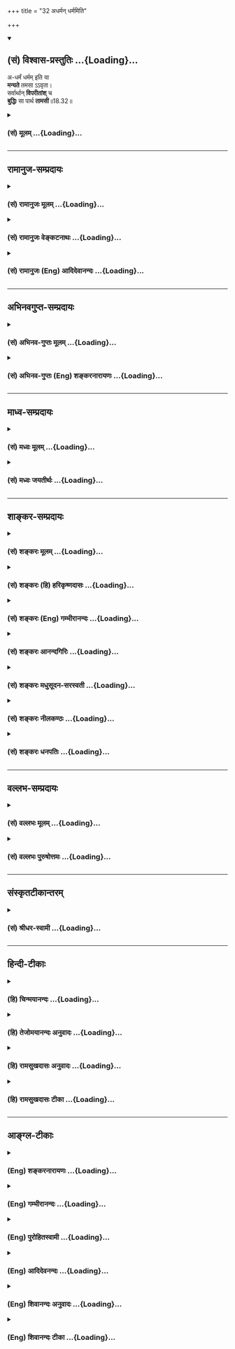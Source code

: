 +++
title = "32 अधर्मन् धर्ममिति"

+++
<div class="js_include" newlevelforh1="2" title="(सं) विश्वास-प्रस्तुतिः" unfilled url="/mahAbhAratam/vyAsaH/shlokashaH/06-bhIShma-parva/03-bhagavad-gItA-parva/saMskRtam/vishvAsa-prastutiH/18_moxa-saMnyAsa-yogaH/32_adharman_dharmami.md">
<details open><summary><h2>(सं) विश्वास-प्रस्तुतिः ...{Loading}...</h2></summary>

अ-धर्मं धर्मम् इति या  
**मन्यते** तमसा ऽऽवृता।  
सर्वार्थान् **विपरीतांश्** च  
**बुद्धिः** सा पार्थ **तामसी**॥18.32॥
</details>
</div>
<div class="js_include collapsed" newlevelforh1="3" title="(सं) मूलम्" unfilled url="/mahAbhAratam/vyAsaH/shlokashaH/06-bhIShma-parva/03-bhagavad-gItA-parva/saMskRtam/mUlam/18_moxa-saMnyAsa-yogaH/32_adharman_dharmami.md">
<details><summary><h3>(सं) मूलम् ...{Loading}...</h3></summary>

अधर्मं धर्ममिति या मन्यते तमसाऽऽवृता।  
सर्वार्थान्विपरीतांश्च बुद्धिः सा पार्थ तामसी।।18.32।।
</details>
</div>


_________________
## रामानुज-सम्प्रदायः
<div class="js_include collapsed" newlevelforh1="3" title="(सं) रामानुजः मूलम्" unfilled url="/mahAbhAratam/vyAsaH/shlokashaH/06-bhIShma-parva/03-bhagavad-gItA-parva/saMskRtam/rAmAnujaH/mUlam/18_moxa-saMnyAsa-yogaH/32_adharman_dharmami.md">
<details><summary><h3>(सं) रामानुजः मूलम् ...{Loading}...</h3></summary>

।।18.32।।**तामसी** तु बुद्धिः **तमसा आवृता** सती **सर्वार्थान् विपरीतान्
मन्यते अधर्मं धर्मं** धर्मं च अधर्मम्; सन्तं च अर्थम् असन्तम्; असन्तं च
अर्थं सन्तम्; परं च तत्त्वम् अपरम्; अपरं च तत्त्वं परम्; एवं सर्वं
विपरीतं मन्यते इत्यर्थः।

</details>
</div>
<div class="js_include collapsed" newlevelforh1="3" title="(सं) रामानुजः वेङ्कटनाथः" unfilled url="/mahAbhAratam/vyAsaH/shlokashaH/06-bhIShma-parva/03-bhagavad-gItA-parva/saMskRtam/rAmAnujaH/venkaTanAthaH/18_moxa-saMnyAsa-yogaH/32_adharman_dharmami.md">
<details><summary><h3>(सं) रामानुजः वेङ्कटनाथः ...{Loading}...</h3></summary>

  
  
।।18.32।। तामसी इत्यनेनैव तमोमूलत्वसिद्धेःतमसाऽऽवृता इत्यनेन
तादात्विकतमोनिरुद्धप्रसरत्वं विवक्षितमित्याह -- तमसाऽऽवृता
सतीति। सर्वार्थान् इत्यनेन सिद्धसाध्यरूपसमस्तानुक्तसङ्ग्रहमाह -- सन्तं
चार्थमसन्तमसन्तमित्यादिना। एतेन बाह्यानां कुदृष्टीनां च मतं तामसमिति
दर्शितम्। उक्तं च मनुना -- या वेदबाह्याः स्मृतयो याश्च काश्च कुदृष्टयः।
सर्वास्ता निष्फलाः प्रेत्य तमोनिष्ठा हि ताः स्मृताः \[मनुः12।95\] इति।
अत्र राजसतामसबुद्ध्योरियान्विशेषः -- असमग्रवेदनमन्यथावेदनं च
राजस्यांयथावन्न जानाति इति व्याख्यानात् तामस्यां तु सर्वं विपरीतं
मन्यते;सर्वार्थान् इत्युक्तेरित्येके। अन्ये त्वाहुः -- प्रकारान्यथात्वं
प्रकार्यन्यथात्वं च विशेषः। यद्यपि उभयत्राधिष्ठानभूते धर्मिण्यतद्धर्म
एवाध्यास्यते तथापि स्वरूपनिरूपकधर्मवैपरीत्ये तामसता यथा शुक्तिरजतभ्रमे
निरूपितस्वरूपविशेषकधर्मवैपरीत्ये तु राजसता यथा पीतशङ्खभ्रम इति।  
  

</details>
</div>
<div class="js_include collapsed" newlevelforh1="3" title="(सं) रामानुजः (Eng) आदिदेवानन्दः" unfilled url="/mahAbhAratam/vyAsaH/shlokashaH/06-bhIShma-parva/03-bhagavad-gItA-parva/saMskRtam/rAmAnujaH/english/AdidevAnandaH/18_moxa-saMnyAsa-yogaH/32_adharman_dharmami.md">
<details><summary><h3>(सं) रामानुजः (Eng) आदिदेवानन्दः ...{Loading}...</h3></summary>

18.32 That Buddhi is of the nature of Tamas which is 'enveloped in Tamas' and 'reverses every value.' The meaning is that it regards Adharma as Dharma and Dharma as Adharma, existent as non-existent, and non-existent as existent, and higher truth as the lower and the lower truth as the higher, and thus reverses every value.

</details>
</div>


_________________
## अभिनवगुप्त-सम्प्रदायः
<div class="js_include collapsed" newlevelforh1="3" title="(सं) अभिनव-गुप्तः मूलम्" unfilled url="/mahAbhAratam/vyAsaH/shlokashaH/06-bhIShma-parva/03-bhagavad-gItA-parva/saMskRtam/abhinava-guptaH/mUlam/18_moxa-saMnyAsa-yogaH/32_adharman_dharmami.md">
<details><summary><h3>(सं) अभिनव-गुप्तः मूलम् ...{Loading}...</h3></summary>

।।18.30 -- 18.32।। प्रवृत्तिमित्त्यादि तामसी मतेत्यन्तम्। अयथावत् --
असम्यक्।

</details>
</div>
<div class="js_include collapsed" newlevelforh1="3" title="(सं) अभिनव-गुप्तः (Eng) शङ्करनारायणः" unfilled url="/mahAbhAratam/vyAsaH/shlokashaH/06-bhIShma-parva/03-bhagavad-gItA-parva/saMskRtam/abhinava-guptaH/english/shankaranArAyaNaH/18_moxa-saMnyAsa-yogaH/32_adharman_dharmami.md">
<details><summary><h3>(सं) अभिनव-गुप्तः (Eng) शङ्करनारायणः ...{Loading}...</h3></summary>

18.30-32 Pravrttim etc. upto Tamasi mata. Incorrectly ; not properly.

</details>
</div>


_________________
## माध्व-सम्प्रदायः
<div class="js_include collapsed" newlevelforh1="3" title="(सं) मध्वः मूलम्" unfilled url="/mahAbhAratam/vyAsaH/shlokashaH/06-bhIShma-parva/03-bhagavad-gItA-parva/saMskRtam/madhvaH/mUlam/18_moxa-saMnyAsa-yogaH/32_adharman_dharmami.md">
<details><summary><h3>(सं) मध्वः मूलम् ...{Loading}...</h3></summary>

।।18.32।। Sri Madhvacharya did not comment on this sloka.,

</details>
</div>
<div class="js_include collapsed" newlevelforh1="3" title="(सं) मध्वः जयतीर्थः" unfilled url="/mahAbhAratam/vyAsaH/shlokashaH/06-bhIShma-parva/03-bhagavad-gItA-parva/saMskRtam/madhvaH/jayatIrthaH/18_moxa-saMnyAsa-yogaH/32_adharman_dharmami.md">
<details><summary><h3>(सं) मध्वः जयतीर्थः ...{Loading}...</h3></summary>

।।18.32।। Sri Jayatirtha did not comment on this sloka.  
  

</details>
</div>


_________________
## शाङ्कर-सम्प्रदायः
<div class="js_include collapsed" newlevelforh1="3" title="(सं) शङ्करः मूलम्" unfilled url="/mahAbhAratam/vyAsaH/shlokashaH/06-bhIShma-parva/03-bhagavad-gItA-parva/saMskRtam/shankaraH/mUlam/18_moxa-saMnyAsa-yogaH/32_adharman_dharmami.md">
<details><summary><h3>(सं) शङ्करः मूलम् ...{Loading}...</h3></summary>

।।18.32।। --,**अधर्मं** प्रतिषिद्धं **धर्मं** विहितम् **इति या मन्यते**
जानाति **तमसा आवृता** सती; **सर्वार्थान्** सर्वानेव ज्ञेयपदार्थान्
**विपरीतांश्च** विपरीतानेव विजानाति; **बुद्धिः सा पार्थ; तामसी**।।

</details>
</div>
<div class="js_include collapsed" newlevelforh1="3" title="(सं) शङ्करः (हि) हरिकृष्णदासः" unfilled url="/mahAbhAratam/vyAsaH/shlokashaH/06-bhIShma-parva/03-bhagavad-gItA-parva/saMskRtam/shankaraH/hindI/harikRShNadAsaH/18_moxa-saMnyAsa-yogaH/32_adharman_dharmami.md">
<details><summary><h3>(सं) शङ्करः (हि) हरिकृष्णदासः ...{Loading}...</h3></summary>

।।18.32।। हे पार्थ जो तमोगुणसे आवृत हुई बुद्धि अधर्मको -- निषिद्ध
कार्यको; धर्म मान लेती है; यानी शास्त्रविहित मान लेती है; तथा जाननेयोग्य
अन्यान्य समस्त पदार्थोंको भी; जो विपरीत ही समझती है; वह तामसी है।

</details>
</div>
<div class="js_include collapsed" newlevelforh1="3" title="(सं) शङ्करः (Eng) गम्भीरानन्दः" unfilled url="/mahAbhAratam/vyAsaH/shlokashaH/06-bhIShma-parva/03-bhagavad-gItA-parva/saMskRtam/shankaraH/english/gambhIrAnandaH/18_moxa-saMnyAsa-yogaH/32_adharman_dharmami.md">
<details><summary><h3>(सं) शङ्करः (Eng) गम्भीरानन्दः ...{Loading}...</h3></summary>

18.32 O Partha, sa, that; buddhih, intellect; tamasi, is born of tamas;
ya, which; tamasavrta, being covered by darkness; manyate, considers,
understands; adharmam, vice, what is prohibited; iti, as; dharmam,
virtue, what is prescribed; and ca, verily; perceives sarvarthan, all
things, all objects of knowledge without exception; viparitan, contrary
to what they are.

</details>
</div>
<div class="js_include collapsed" newlevelforh1="3" title="(सं) शङ्करः आनन्दगिरिः" unfilled url="/mahAbhAratam/vyAsaH/shlokashaH/06-bhIShma-parva/03-bhagavad-gItA-parva/saMskRtam/shankaraH/AnandagiriH/18_moxa-saMnyAsa-yogaH/32_adharman_dharmami.md">
<details><summary><h3>(सं) शङ्करः आनन्दगिरिः ...{Loading}...</h3></summary>

।।18.32।। धर्मशब्दो नपुंसकलिङ्गोऽपीत्यभिप्रेत्य धर्ममित्युक्तम्। तमसावृता
अविवेकेन वेष्टितेत्यर्थः। कार्याकार्यादीनुक्ताननुक्तांश्च संग्रहीतुं
सर्वार्थानित्युक्तं तद्व्याचष्टे -- **सर्वानेवेति।** विपरीतांश्चेति
चकारमवधारणे गृहीत्वा विपरीतानेवेत्युक्तम्।

</details>
</div>
<div class="js_include collapsed" newlevelforh1="3" title="(सं) शङ्करः मधुसूदन-सरस्वती" unfilled url="/mahAbhAratam/vyAsaH/shlokashaH/06-bhIShma-parva/03-bhagavad-gItA-parva/saMskRtam/shankaraH/madhusUdana-sarasvatI/18_moxa-saMnyAsa-yogaH/32_adharman_dharmami.md">
<details><summary><h3>(सं) शङ्करः मधुसूदन-सरस्वती ...{Loading}...</h3></summary>

।।18.32।। अधर्ममिति। तमसा विशेषदर्शनविरोधिना दोषेणावृता या बुद्धिरधर्मं
धर्ममिति मन्यतेऽदृष्टार्थे सर्वत्र विपर्यस्यति तथा
सर्वार्थान्सर्वान्दृष्टप्रयोजनानपि ज्ञेयपदार्थान् विपरीतानेव मन्यते सा
विपर्यवती बुद्धिस्तामसी।

</details>
</div>
<div class="js_include collapsed" newlevelforh1="3" title="(सं) शङ्करः नीलकण्ठः" unfilled url="/mahAbhAratam/vyAsaH/shlokashaH/06-bhIShma-parva/03-bhagavad-gItA-parva/saMskRtam/shankaraH/nIlakaNThaH/18_moxa-saMnyAsa-yogaH/32_adharman_dharmami.md">
<details><summary><h3>(सं) शङ्करः नीलकण्ठः ...{Loading}...</h3></summary>

।।18.32।।**अधर्ममिति।** विपरीतग्राहिणी बुद्धिस्तामसीत्यर्थः।

</details>
</div>
<div class="js_include collapsed" newlevelforh1="3" title="(सं) शङ्करः धनपतिः" unfilled url="/mahAbhAratam/vyAsaH/shlokashaH/06-bhIShma-parva/03-bhagavad-gItA-parva/saMskRtam/shankaraH/dhanapatiH/18_moxa-saMnyAsa-yogaH/32_adharman_dharmami.md">
<details><summary><h3>(सं) शङ्करः धनपतिः ...{Loading}...</h3></summary>

।।18.32।। राजसीं बुद्धिमुक्त्वा तामसीं तामाह -- अधर्मं प्रतिषिद्धं धर्मं
विहितमिति या मन्यते जानाति तमसाऽविवेकेनावृता वेष्टिता सती सर्वार्थानेव
ज्ञेयपदार्थान् विपरीतांश्च विपरीतमेव विजानाति साबद्धिस्तामसी। पार्थ; तव
नेयमुचितेति संबोधनाशयः।

</details>
</div>


_________________
## वल्लभ-सम्प्रदायः
<div class="js_include collapsed" newlevelforh1="3" title="(सं) वल्लभः मूलम्" unfilled url="/mahAbhAratam/vyAsaH/shlokashaH/06-bhIShma-parva/03-bhagavad-gItA-parva/saMskRtam/vallabhaH/mUlam/18_moxa-saMnyAsa-yogaH/32_adharman_dharmami.md">
<details><summary><h3>(सं) वल्लभः मूलम् ...{Loading}...</h3></summary>

।।18.32।। अधर्ममिति। तमसा अज्ञानेनाऽऽवृता सर्वार्थान्विपरीतान्मन्यते सा
तामसी।

</details>
</div>
<div class="js_include collapsed" newlevelforh1="3" title="(सं) वल्लभः पुरुषोत्तमः" unfilled url="/mahAbhAratam/vyAsaH/shlokashaH/06-bhIShma-parva/03-bhagavad-gItA-parva/saMskRtam/vallabhaH/puruShottamaH/18_moxa-saMnyAsa-yogaH/32_adharman_dharmami.md">
<details><summary><h3>(सं) वल्लभः पुरुषोत्तमः ...{Loading}...</h3></summary>

  
  
।।18.32।। तामसीमाह -- अधर्ममिति। या तमसा अज्ञानेनाऽऽवृता सती अधर्मं
भगवदिच्छाननुरूपमकर्तव्यं धर्मं फलदातृ कर्तव्यमिति मन्यते; च पुनः
सर्वार्थान् अकार्यकार्याभयभयादीन् विपरीतान् मन्यते; हे पार्थ सा
बुद्धिस्तामसी मन्तव्येत्यर्थः।  
  

</details>
</div>


_________________
## संस्कृतटीकान्तरम्
<div class="js_include collapsed" newlevelforh1="3" title="(सं) श्रीधर-स्वामी" unfilled url="/mahAbhAratam/vyAsaH/shlokashaH/06-bhIShma-parva/03-bhagavad-gItA-parva/saMskRtam/shrIdhara-svAmI/18_moxa-saMnyAsa-yogaH/32_adharman_dharmami.md">
<details><summary><h3>(सं) श्रीधर-स्वामी ...{Loading}...</h3></summary>

।।18.32।। तामसीं बुद्धिमाह **-- अधर्ममिति।** विपरीतग्राहिणी
बुद्धिस्तामसीत्यर्थः। बुद्धिरन्तःकरणं पूर्वोक्तम्। ज्ञानं तु तद्वृत्तिः।
धृतिरपि तद्वृत्तिरेव। यद्वा -- अन्तःकरणस्य धर्मिणो
बुद्धिरप्यध्यवसायलक्षणाद्वृत्तिरेव। इच्छाद्वेषादीनां तद्वृत्तीनां
बहुत्वेऽपि धर्माधर्मभयाभयसाधनत्वेन प्राधान्यादेतासां त्रैविध्यमुक्तम्।
उपलक्षणं चैतदन्यासाम्।

</details>
</div>


_________________
## हिन्दी-टीकाः
<div class="js_include collapsed" newlevelforh1="3" title="(हि) चिन्मयानन्दः" unfilled url="/mahAbhAratam/vyAsaH/shlokashaH/06-bhIShma-parva/03-bhagavad-gItA-parva/hindI/chinmayAnandaH/18_moxa-saMnyAsa-yogaH/32_adharman_dharmami.md">
<details><summary><h3>(हि) चिन्मयानन्दः ...{Loading}...</h3></summary>

।।18.32।। सात्त्विक बुद्धि का पदार्थ ज्ञान यथार्थ होता है; तो राजसी
बुद्धि का सन्देहात्मक किन्तु तामसी बुद्धि तो वस्तु को उसके मूलस्वरूप से
सर्वथा विपरीत रूप में जानती है। धर्म को अधर्म और अधर्म को धर्म मानना इस
बुद्धि का कार्य है। वस्तुत तामसी बुद्धि कोई बुद्धि ही नहीं कही जा सकती।
वह तो विपरीत ज्ञानों की एक गठरी ही है। विपरीत निष्कर्षों पर पहुँचने की
इसकी क्षमता अद्भुत है इसका कारण है; अज्ञानावरण का अन्धकार और अहंकार का
अंधोन्माद। अगले श्लोक में त्रिविध धृति का वर्णन करते हैं हे पार्थ योग के
द्वारा जिस अव्याभिचारिणी धृति (धारणा) से मनुष्य मन; प्राण और इन्द्रियों
की क्रियाओं को धारण करता है; वह धृति,

</details>
</div>
<div class="js_include collapsed" newlevelforh1="3" title="(हि) तेजोमयानन्दः अनुवादः" unfilled url="/mahAbhAratam/vyAsaH/shlokashaH/06-bhIShma-parva/03-bhagavad-gItA-parva/hindI/tejomayAnandaH/anuvAdaH/18_moxa-saMnyAsa-yogaH/32_adharman_dharmami.md">
<details><summary><h3>(हि) तेजोमयानन्दः अनुवादः ...{Loading}...</h3></summary>

।।18.32।। हे पार्थ ! तमस् (अज्ञान अन्ध:कार) से आवृत जो बुद्धि अधर्म को
ही धर्म मानती है और सभी पदार्थों को विपरीत रूप से जानती है, वह बुद्धि
तामसी है।।

</details>
</div>
<div class="js_include collapsed" newlevelforh1="3" title="(हि) रामसुखदासः अनुवादः" unfilled url="/mahAbhAratam/vyAsaH/shlokashaH/06-bhIShma-parva/03-bhagavad-gItA-parva/hindI/rAmasukhadAsaH/anuvAdaH/18_moxa-saMnyAsa-yogaH/32_adharman_dharmami.md">
<details><summary><h3>(हि) रामसुखदासः अनुवादः ...{Loading}...</h3></summary>

।।18.32।। हे पृथानन्दन ! तमोगुणसे घिरी हुई जो बुद्धि अधर्मको धर्म और
सम्पूर्ण चीजोंको उलटा मान लेती है, वह तामसी है।

</details>
</div>
<div class="js_include collapsed" newlevelforh1="3" title="(हि) रामसुखदासः टीका" unfilled url="/mahAbhAratam/vyAsaH/shlokashaH/06-bhIShma-parva/03-bhagavad-gItA-parva/hindI/rAmasukhadAsaH/TIkA/18_moxa-saMnyAsa-yogaH/32_adharman_dharmami.md">
<details><summary><h3>(हि) रामसुखदासः टीका ...{Loading}...</h3></summary>

।।18.32।।***व्याख्या --***  **अधर्मं धर्ममिति या मन्यते तमसावृता --**
ईश्वरकी निन्दा करना शास्त्र; वर्ण; आश्रम और लोकमर्यादाके विपरीत काम करना
मातापिताके साथ अच्छा बर्ताव न करना सन्तमहात्मा; गुरुआचार्य आदिका अपमान
करना झूठ; कपट; बेईमानी; जालसाजी; अभक्ष्य भोजन; परस्त्रीगमन आदि
शास्त्रनिषिद्ध पापकर्मोंको धर्म मानना -- यह सब अधर्मको धर्म मानना
है। अपने शास्त्र; वर्ण; आश्रमकी मर्यादामें चलना मातापिताकी आज्ञाका पालन
करना तथा उनकी तनमनधनसे सेवा करना संतमहात्माओंके उपदेशोंके अनुसार अपना
जीवन बनाना धार्मिक ग्रन्थोंका पठनपाठन करना दूसरोंकी सेवाउपकार करना
शुद्धपवित्र भोजन करना आदि शास्त्रविहित कर्मोंको उचित न मानना -- यह
धर्मको अधर्म मानना है। तामसी बुद्धिवाले मनुष्योंके विचार होते हैं कि
शास्त्रकारोंने; ब्राह्मणोंने अपनेको बड़ा बता दिया और,तरहतरहके नियम बनाकर
लोगोंको बाँध दिया; जिससे भारत परतन्त्र हो गया जबतक ये शास्त्र रहेंगे; ये
धार्मिक पुस्तकें रहेंगी; तबतक भारतका उत्थान नहीं होगा; भारत परतन्त्रताकी
बेड़ीमें ही जकड़ा हुआ रहेगा; आदिआदि। इसलिये वे मर्यादाओंको तोड़नेमें ही
धर्म मानते हैं।**सर्वार्थान्विपरीतांश्च --** आत्माको स्वरूप न मानकर
शरीरको ही स्वरूप मानना ईश्वरको न मान करके दृश्य जगत्को ही सच्चा मानना
दूसरोंको तुच्छ समझकर अपनेको ही सबसे बड़ा मानना दूसरोंको मूर्ख समझकर
अपनेको ही पढ़ालिखा; विद्वान् समझना जितने संतमहात्मा हो गये हैं; उनकी
मान्यताओंसे अपनी मान्यताको श्रेष्ठ मानना सच्चे सुखकी तरफ ध्यान न देकर
वर्तमानमें मिलनेवाले संयोगजन्य सुखको ही सच्चा मानना न करनेयोग्य कार्यको
ही अपना कर्तव्य समझना अपवित्र वस्तुओंको ही पवित्र मानना -- यह सम्पूर्ण
चीजोंको उलटा मानना है।  
  
**बुद्धिः सा पार्थ तामसी --** तमोगुणसे आवृत जो बुद्धि अधर्मको धर्म;
धर्मको अधर्म और अच्छेको बुरा; सुलटेको उलटा मानती है; वह बुद्धि तामसी है।
यह तामसी बुद्धि ही मनुष्यको अधोगतिमें ले जानेवाली है -- **अधो गच्छन्ति
तामसाः** (गीता 14। 18)। इसलिये अपना उद्धार चाहनेवालेको इसका सर्वथा त्याग
कर देना चाहिये।  
  
***सम्बन्ध --***  अब भगवान् सात्त्विकी धृतिके लक्षण बताते हैं।

</details>
</div>


_________________
## आङ्ग्ल-टीकाः
<div class="js_include collapsed" newlevelforh1="3" title="(Eng) शङ्करनारायणः" unfilled url="/mahAbhAratam/vyAsaH/shlokashaH/06-bhIShma-parva/03-bhagavad-gItA-parva/english/shankaranArAyaNaH/18_moxa-saMnyAsa-yogaH/32_adharman_dharmami.md">
<details><summary><h3>(Eng) शङ्करनारायणः ...{Loading}...</h3></summary>

18.32. The intellect which, containing darkness (ignorance), conceives the unrighteous one as righteous and all things topsy-turvy-that intellect is deemed to be of the Tamas (Strand).

</details>
</div>
<div class="js_include collapsed" newlevelforh1="3" title="(Eng) गम्भीरानन्दः" unfilled url="/mahAbhAratam/vyAsaH/shlokashaH/06-bhIShma-parva/03-bhagavad-gItA-parva/english/gambhIrAnandaH/18_moxa-saMnyAsa-yogaH/32_adharman_dharmami.md">
<details><summary><h3>(Eng) गम्भीरानन्दः ...{Loading}...</h3></summary>

18.32 O Parhta, that intellect is born of tamas which, being covered by darkness, considers vice as virtue, and verily perceives all things contrary ot what they are.

</details>
</div>
<div class="js_include collapsed" newlevelforh1="3" title="(Eng) पुरोहितस्वामी" unfilled url="/mahAbhAratam/vyAsaH/shlokashaH/06-bhIShma-parva/03-bhagavad-gItA-parva/english/purohitasvAmI/18_moxa-saMnyAsa-yogaH/32_adharman_dharmami.md">
<details><summary><h3>(Eng) पुरोहितस्वामी ...{Loading}...</h3></summary>

18.32 And that which, shrouded in Ignorance, thinks wrong right, and sees everything perversely, O Arjuna, that intellect is ruled by Darkness.

</details>
</div>
<div class="js_include collapsed" newlevelforh1="3" title="(Eng) आदिदेवनन्दः" unfilled url="/mahAbhAratam/vyAsaH/shlokashaH/06-bhIShma-parva/03-bhagavad-gItA-parva/english/AdidevanandaH/18_moxa-saMnyAsa-yogaH/32_adharman_dharmami.md">
<details><summary><h3>(Eng) आदिदेवनन्दः ...{Loading}...</h3></summary>

18.32 That Buddhi, O Arjuna, which, enveloped in darkness, regards Adharma as Dharma and which reverses every value, is Tamasika.

</details>
</div>
<div class="js_include collapsed" newlevelforh1="3" title="(Eng) शिवानन्दः अनुवादः" unfilled url="/mahAbhAratam/vyAsaH/shlokashaH/06-bhIShma-parva/03-bhagavad-gItA-parva/english/shivAnandaH/anuvAdaH/18_moxa-saMnyAsa-yogaH/32_adharman_dharmami.md">
<details><summary><h3>(Eng) शिवानन्दः अनुवादः ...{Loading}...</h3></summary>

18.32 That, which, enveloped in darkness, sees Adharma as Dharma and all things perverted that intellect, O Arjuna, is Tamasic (dark).

</details>
</div>
<div class="js_include collapsed" newlevelforh1="3" title="(Eng) शिवानन्दः टीका" unfilled url="/mahAbhAratam/vyAsaH/shlokashaH/06-bhIShma-parva/03-bhagavad-gItA-parva/english/shivAnandaH/TIkA/18_moxa-saMnyAsa-yogaH/32_adharman_dharmami.md">
<details><summary><h3>(Eng) शिवानन्दः टीका ...{Loading}...</h3></summary>

18.32 अधर्मम् Adharma; धर्मम् Dharma; इति thus; या which; मन्यते thinks;
तमसा by darkness; आवृता enveloped; सर्वार्थान् all things; विपरीतान्
perverted; च and; बुद्धिः intellect; सा that; पार्थ O Partha; तामसी
Tamasic (dark).Commentary That intellect which regards righteous acts as evil; and considers right things to be false; which treats everything in a contrary sense and looks upon virtues as if they were vices and takes everything that the scriptures declare to be good as being entirely wrong; is Tamasic. It views all things in a perverted light.Thus; O Arjuna; I have explained to thee the three aspects of the intellect. Now listen to the explanation of the characteristics of the three aspects of firmness.

</details>
</div>
